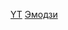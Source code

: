 [YT](https://youtu.be/NXNf9aYTCZ0)
[Эмодзи](https://github.com/GnuriaN/format-README/blob/master/emoji.md)
